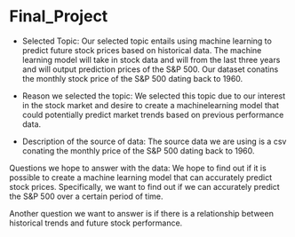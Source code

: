 # Final_Project
- Selected Topic:
Our selected topic entails using machine learning to predict future stock prices based on historical data. The machine learning model will take in stock data and will from the last three years and will output prediction prices of the S&P 500. Our dataset conatins the monthly stock price of the S&P 500 dating back to 1960.

- Reason we selected the topic:
We selected this topic due to our interest in the stock market and desire to create a machinelearning model that could potentially predict market trends based on previous performance data. 

- Description of the source of data:
The source data we are using is a csv conating the monthly price of the S&P 500 dating back to 1960.

Questions we hope to answer with the data:
We hope to find out if it is possible to create a machine learning model that can accurately predict stock prices. Specifically, we want to find out if we can accurately predict the S&P 500 over a certain period of time. 

Another question we want to answer is if there is a relationship between historical trends and future stock performance.